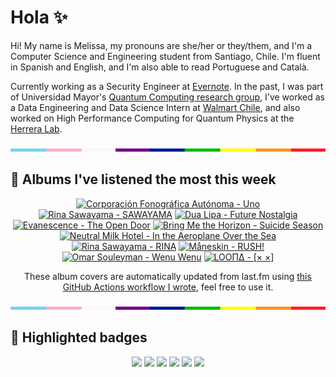 # Hola ✨
Hi! My name is Melissa, my pronouns are she/her or they/them, and I'm a Computer Science and Engineering student from Santiago, Chile. I'm fluent in Spanish and English, and I'm also able to read Portuguese and Català.

Currently working as a Security Engineer at [Evernote](https://evernote.com/). In the past, I was part of Universidad Mayor's [Quantum Computing research group](https://www.diariomayor.cl/ciencia-um/docentes-y-estudiantes-crean-el-primer-grupo-de-computacion-cuantica-u-mayor.html), I've worked as a Data Engineering and Data Science Intern at [Walmart Chile](https://github.com/walmartdigital/), and also worked on High Performance Computing for Quantum Physics at the [Herrera Lab](http://fherreralab.com/).

<img src="hr.png" width="100%" height="5px">

## 🎵 Albums I've listened the most this week
<!-- lastfm -->
<p align="center"><a href="https://www.last.fm/music/Corporaci%C3%B3n+Fonogr%C3%A1fica+Aut%C3%B3noma/Uno"><img src="https://lastfm.freetls.fastly.net/i/u/64s/53b7f4a82d5e4c689e4c1b3a7a837b55.png" title="Corporación Fonográfica Autónoma - Uno"></a> <a href="https://www.last.fm/music/Rina+Sawayama/SAWAYAMA"><img src="https://lastfm.freetls.fastly.net/i/u/64s/1d2f49caa9f7ab3881c22833e50443fd.jpg" title="Rina Sawayama - SAWAYAMA"></a> <a href="https://www.last.fm/music/Dua+Lipa/Future+Nostalgia"><img src="https://lastfm.freetls.fastly.net/i/u/64s/0035400731bc49c94c70d82b8c31accf.jpg" title="Dua Lipa - Future Nostalgia"></a> <a href="https://www.last.fm/music/Evanescence/The+Open+Door"><img src="https://lastfm.freetls.fastly.net/i/u/64s/8b699c0dd766a7cad3a4353b40b2dba9.jpg" title="Evanescence - The Open Door"></a> <a href="https://www.last.fm/music/Bring+Me+the+Horizon/Suicide+Season"><img src="https://lastfm.freetls.fastly.net/i/u/64s/594142ef2a94491fe45bc96598bf8005.jpg" title="Bring Me the Horizon - Suicide Season"></a> <a href="https://www.last.fm/music/Neutral+Milk+Hotel/In+the+Aeroplane+Over+the+Sea"><img src="https://lastfm.freetls.fastly.net/i/u/64s/d95051e07a714889c8f7fbbccf61bf8b.jpg" title="Neutral Milk Hotel - In the Aeroplane Over the Sea"></a> <a href="https://www.last.fm/music/Rina+Sawayama/RINA"><img src="https://lastfm.freetls.fastly.net/i/u/64s/cb77e3b22f24aac7ea7369de32cd216c.png" title="Rina Sawayama - RINA"></a> <a href="https://www.last.fm/music/M%C3%A5neskin/RUSH!"><img src="https://lastfm.freetls.fastly.net/i/u/64s/7b9a7459af674f9f0726df055bccf13d.jpg" title="Måneskin - RUSH!"></a> <a href="https://www.last.fm/music/Omar+Souleyman/Wenu+Wenu"><img src="https://lastfm.freetls.fastly.net/i/u/64s/d56aeb3cd96d402ea4552dfebcd61a0c.png" title="Omar Souleyman - Wenu Wenu"></a> <a href="https://www.last.fm/music/LOO%CE%A0%CE%94/%5B%C3%97+%C3%97%5D"><img src="https://lastfm.freetls.fastly.net/i/u/64s/e12bb6206e20bc7703a59e27db6f68d2.jpg" title="LOOΠΔ - [× ×]"></a> </p>

<p align="center">These album covers are automatically updated from last.fm using <a href="https://github.com/marketplace/actions/lastfm-to-markdown">this GitHub Actions workflow I wrote</a>, feel free to use it.</p>

<img src="hr.png" width="100%" height="5px">

## 🏅 Highlighted badges
<p align="center" style="vertical-align:middle;">
  <a href="https://www.credly.com/badges/c8caff74-4c34-4211-affe-8bd7692771c8"><img src="https://images.credly.com/size/100x100/images/1ce95bfe-b2c0-457f-ae66-51372f680494/IBM_Quantum_Challenge_2021_Achievement_Advanced.png"></a>
  <a href="https://www.credly.com/badges/52a4021b-34e6-413d-a4bd-cc29d3a686f6"><img src="https://images.credly.com/size/100x100/images/28944969-813a-43b9-944f-7910111ce764/Professional_Certificate_-_Data_Science.png"></a>
  <a href="https://www.credly.com/badges/cfeca386-7b9d-487f-8e2b-b3cfa069c734"><img src="https://images.credly.com/size/100x100/images/ac4daa48-1924-4dc5-80cf-ede5a08bac51/Data_Science_Foundations_Specialization.png"></a>
  <a href="https://www.credly.com/badges/0372a945-8a67-4d57-9643-b46b8dbf2fa6"><img src="https://images.credly.com/size/100x100/images/4a5f4849-54ae-461f-97ad-cb9c9a04eb63/Adv_Data_Science_Specialization.png"></a>
  <a href="https://www.credly.com/badges/348acaad-19d1-4f5a-8a6f-145d80dca3dc"><img src="https://images.credly.com/size/100x100/images/1dee8dee-d779-462e-9fd4-df5119546349/Build_Smart_on_Kubernetes_World_Tour.png"></a>
  <a href="https://google.qwiklabs.com/public_profiles/9fac59c2-c0f1-4b5c-b207-47c9cd7d6072"><img src="https://cdn.qwiklabs.com/GHzcYBb00JYUF9Rgf3D9A4inwRHYnFtISMvcRlb%2FClU%3D" width="100px"></a>
</p>

